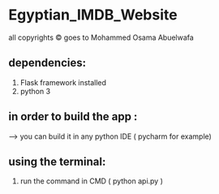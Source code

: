 # Egyptian_IMDB_Website

all copyrights © goes to Mohammed Osama Abuelwafa

## dependencies: 

1) Flask framework installed
2) python 3 

## in order to build the app : 
--> you can build it in any python IDE ( pycharm for example) 


## using the terminal: 
1) run the command in CMD  ( python api.py ) 



